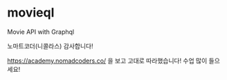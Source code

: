 # movieql

Movie API with Graphql

노마트코더(니콜라스) 감사합니다!

https://academy.nomadcoders.co/ 을 보고 고대로 따라했습니다! 수업 많이 들으세요!
